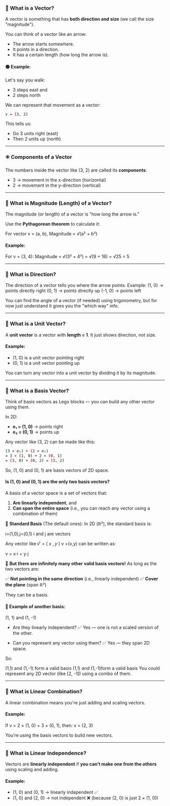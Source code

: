 ### 📌 What is a Vector?

A vector is something that has **both direction and size** (we call the size "magnitude").

You can think of a vector like an arrow:

- The arrow starts somewhere.
- It points in a direction.
- It has a certain length (how long the arrow is).

#### 🟢 Example:

Let's say you walk:

- 3 steps east and
- 2 steps north

We can represent that movement as a vector:

```bash
v = (3, 2)
```

This tells us:

- Go 3 units right (east)
- Then 2 units up (north)

---

### ✳️ Components of a Vector

The numbers inside the vector like (3, 2) are called its **components**:

- 3 → movement in the x-direction (horizontal)
- 2 → movement in the y-direction (vertical)

---

### 📏 What is Magnitude (Length) of a Vector?

The magnitude (or length) of a vector is "how long the arrow is."

Use the **Pythagorean theorem** to calculate it:

For vector v = (a, b),
Magnitude = √(a² + b²)

#### Example:

For v = (3, 4):
Magnitude = √(3² + 4²) = √(9 + 16) = √25 = 5

---

### 🧭 What is Direction?

The direction of a vector tells you where the arrow points.
Example: (1, 0) → points directly right
(0, 1) → points directly up
(-1, 0) → points left

You can find the angle of a vector (if needed) using trigonometry, but for now just understand it gives you the "which way" info.

---

### 🎯 What is a Unit Vector?

A **unit vector** is a vector with **length = 1**.
It just shows direction, not size.

#### Example:

- (1, 0) is a unit vector pointing right
- (0, 1) is a unit vector pointing up

You can turn any vector into a unit vector by dividing it by its magnitude.

---

### 🧱 What is a Basis Vector?

Think of basis vectors as Lego blocks — you can build any other vector using them.

In 2D:

- **e₁ = (1, 0)** → points right
- **e₂ = (0, 1)** → points up

Any vector like (3, 2) can be made like this:

```bash
(3 × e₁) + (2 × e₂)
= 3 × (1, 0) + 2 × (0, 1)
= (3, 0) + (0, 2) = (3, 2)
```

So, (1, 0) and (0, 1) are basis vectors of 2D space.

#### Is (1, 0) and (0, 1) are the only two basis vectors?

A basis of a vector space is a set of vectors that:

1. **Are linearly independent**, and
2. **Can span the entire space** (i.e., you can reach any vector using a combination of them)

🔸 **Standard Basis** (The default ones):
In 2D (ℝ²), the standard basis is:

i=(1,0),j​=(0,1)​
i and j are vectors

Any vector like 𝑣 ⃗ = ( 𝑥 , 𝑦 ) v =(x,y) can be written as:

v = x⋅i + y⋅j
​​

🔸 **But there are infinitely many other valid basis vectors!**
As long as the two vectors are:

✅ **Not pointing in the same direction** (i.e., linearly independent)
✅ **Cover the plane** (span ℝ²)

They can be a basis.

#### 🧪 Example of another basis:

(1, 1) and (1, -1)

- Are they linearly independent? ✅ Yes — one is not a scaled version of the other.

- Can you represent any vector using them? ✅ Yes — they span 2D space.

So:

(1,1) and (1,-1)
form a valid basis
(1,1) and (1,-1)form a valid basis
You could represent any 2D vector (like [2, -1]) using a combo of them.

---

### 🔄 What is Linear Combination?

A linear combination means you're just adding and scaling vectors.

#### Example:

If v = 2 × (1, 0) + 3 × (0, 1), then:
v = (2, 3)

You’re using the basis vectors to build new vectors.

---

### 🔗 What is Linear Independence?

Vectors are **linearly independent** if **you can’t make one from the others** using scaling and adding.

#### Example:

- (1, 0) and (0, 1) → linearly independent ✅
- (1, 0) and (2, 0) → not independent ❌ (because (2, 0) is just 2 × (1, 0))
